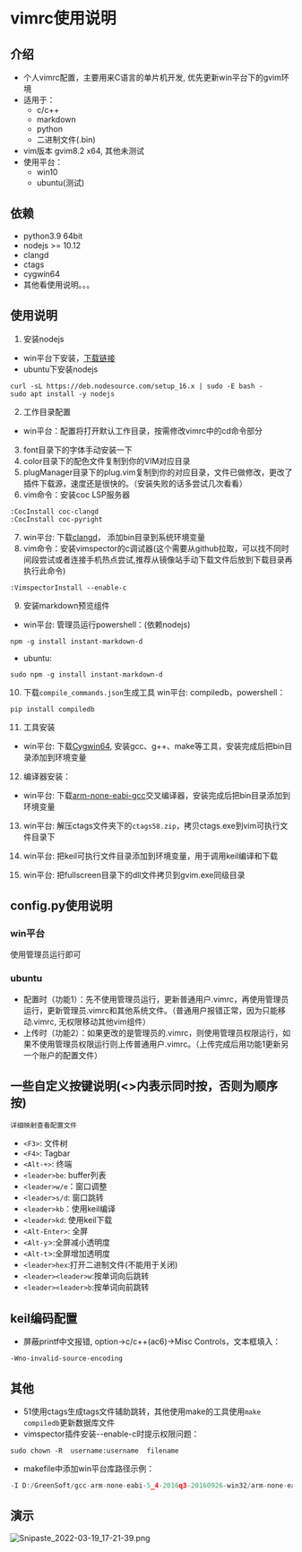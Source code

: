 # vimrc使用说明

## 介绍
- 个人vimrc配置，主要用来C语言的单片机开发, 优先更新win平台下的gvim环境
- 适用于：
	- c/c++
	- markdown
	- python 
	- 二进制文件(.bin)
- vim版本
gvim8.2 x64, 其他未测试
- 使用平台：
	- win10
	- ubuntu(测试)

## 依赖
- python3.9 64bit
- nodejs >= 10.12
- clangd
- ctags
- cygwin64
- 其他看使用说明。。。

## 使用说明
1. 安装nodejs
- win平台下安装，[下载链接](http://nodejs.cn/download/)
- ubuntu下安装nodejs
```
curl -sL https://deb.nodesource.com/setup_16.x | sudo -E bash -
sudo apt install -y nodejs
```
2. 工作目录配置  
- win平台：配置将打开默认工作目录，按需修改vimrc中的cd命令部分
3.  font目录下的字体手动安装一下
4.  color目录下的配色文件复制到你的VIM对应目录
5.  plugManager目录下的plug.vim复制到你的对应目录，文件已做修改，更改了插件下载源，速度还是很快的。（安装失败的话多尝试几次看看）
6.  vim命令：安装coc LSP服务器
```
:CocInstall coc-clangd
:CocInstall coc-pyright
```
7.  win平台: 下载[clangd](https://clangd.llvm.org/)， 添加bin目录到系统环境变量
8.  vim命令：安装vimspector的c调试器(这个需要从github拉取，可以找不同时间段尝试或者连接手机热点尝试,推荐从镜像站手动下载文件后放到下载目录再执行此命令)
```
:VimspectorInstall --enable-c 
```
9. 安装markdown预览组件
- win平台: 管理员运行powershell：(依赖nodejs)
```
npm -g install instant-markdown-d
```
- ubuntu: 
```
sudo npm -g install instant-markdown-d
```
10. 下载`compile_commands.json`生成工具
win平台: compiledb，powershell：
```shell
pip install compiledb 
```
11. 工具安装
- win平台: 下载[Cygwin64](https://cygwin.com/index.html), 安装gcc、g++、make等工具，安装完成后把bin目录添加到环境变量

12. 编译器安装：
- win平台: 下载[arm-none-eabi-gcc](https://developer.arm.com/tools-and-software/open-source-software/developer-tools/gnu-toolchain/gnu-rm/downloads)交叉编译器，安装完成后把bin目录添加到环境变量

13. win平台: 解压ctags文件夹下的`ctags58.zip`，拷贝ctags.exe到vim可执行文件目录下

14. win平台: 把keil可执行文件目录添加到环境变量，用于调用keil编译和下载

15. win平台: 把fullscreen目录下的dll文件拷贝到gvim.exe同级目录

## config.py使用说明
### win平台
使用管理员运行即可
### ubuntu
- 配置时（功能1）：先不使用管理员运行，更新普通用户.vimrc，再使用管理员运行，更新管理员.vimrc和其他系统文件。（普通用户报错正常，因为只能移动.vimrc, 无权限移动其他vim组件）
- 上传时（功能2）：如果更改的是管理员的.vimrc，则使用管理员权限运行，如果不使用管理员权限运行则上传普通用户.vimrc。（上传完成后用功能1更新另一个账户的配置文件）

## 一些自定义按键说明(<>内表示同时按，否则为顺序按)
	详细映射查看配置文件
- `<F3>`: 文件树
- `<F4>`: Tagbar
- `<Alt-+>`: 终端
- `<leader>be`: buffer列表
- `<leader>w/e`：窗口调整
- `<leader>s/d`: 窗口跳转
- `<leader>kb`：使用keil编译
- `<leader>kd`: 使用keil下载
- `<Alt-Enter>`: 全屏
- `<Alt-y`>:全屏减小透明度
- `<Alt-t`>:全屏增加透明度
- `<leader>hex`:打开二进制文件(不能用于关闭)
- `<leader><leader>w`:按单词向后跳转
- `<leader><leader>b`:按单词向前跳转

## keil编码配置
- 屏蔽printf中文报错, option->c/c++(ac6)->Misc Controls，文本框填入：
```
-Wno-invalid-source-encoding
```

## 其他
- 51使用ctags生成tags文件辅助跳转，其他使用make的工具使用`make compiledb`更新数据库文件
- vimspector插件安装--enable-c时提示权限问题：
```
sudo chown -R  username:username  filename
```
- makefile中添加win平台库路径示例：
```c
-I D:/GreenSoft/gcc-arm-none-eabi-5_4-2016q3-20160926-win32/arm-none-eabi/include
```
## 演示
<img src="https://www.z4a.net/images/2022/03/19/Snipaste_2022-03-19_17-21-39.png" alt="Snipaste_2022-03-19_17-21-39.png" border="0" />




















